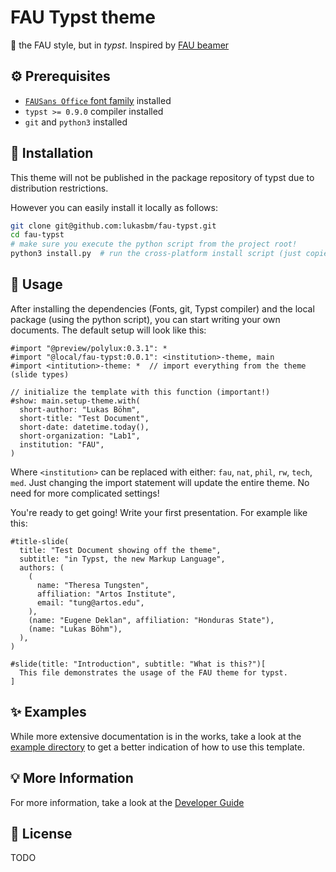 # FAU Typst theme

:rocket: the FAU style, but in *typst*.
Inspired by [FAU beamer](https://github.com/FAU-AMMN/fau-beamer)

## :gear: Prerequisites

- [`FAUSans Office` font family](https://www.intern.fau.de/kommunikation-und-marke/corporate-design/fau-schrift/) installed
- `typst >= 0.9.0` compiler installed
- `git` and `python3` installed 

## :wrench: Installation

This theme will not be published in the package repository of typst due to distribution restrictions.

However you can easily install it locally as follows:
```bash
git clone git@github.com:lukasbm/fau-typst.git
cd fau-typst
# make sure you execute the python script from the project root!
python3 install.py  # run the cross-platform install script (just copies the source files to the right location)
```

## :rocket: Usage

After installing the dependencies (Fonts, git, Typst compiler) and the local package (using the python script),
you can start writing your own documents.
The default setup will look like this:
```typst
#import "@preview/polylux:0.3.1": *
#import "@local/fau-typst:0.0.1": <institution>-theme, main
#import <intitution>-theme: *  // import everything from the theme (slide types)

// initialize the template with this function (important!)
#show: main.setup-theme.with(
  short-author: "Lukas Böhm",
  short-title: "Test Document",
  short-date: datetime.today(),
  short-organization: "Lab1",
  institution: "FAU",
)
```
Where `<institution>` can be replaced with either: `fau`, `nat`, `phil`, `rw`, `tech`, `med`.
Just changing the import statement will update the entire theme.
No need for more complicated settings!

You're ready to get going!
Write your first presentation. For example like this:

```typst
#title-slide(
  title: "Test Document showing off the theme",
  subtitle: "in Typst, the new Markup Language",
  authors: (
    (
      name: "Theresa Tungsten",
      affiliation: "Artos Institute",
      email: "tung@artos.edu",
    ),
    (name: "Eugene Deklan", affiliation: "Honduras State"),
    (name: "Lukas Böhm"),
  ),
)

#slide(title: "Introduction", subtitle: "What is this?")[
  This file demonstrates the usage of the FAU theme for typst.
]

```

## :sparkles: Examples

While more extensive documentation is in the works,
take a look at the [example directory](./example/) to get a better indication of how to use this template.


## :bulb: More Information

For more information, take a look at the [Developer Guide](./DEVELOPER.md)

## :page_facing_up: License

TODO
